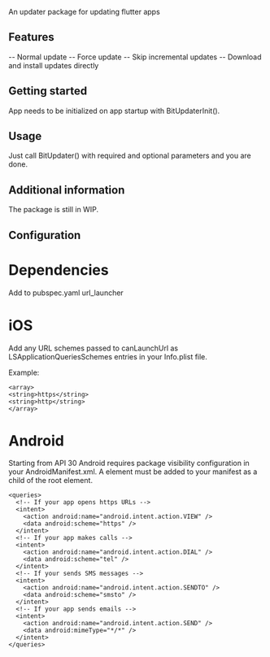 
An updater package for updating flutter apps

## Features

-- Normal update
-- Force update
-- Skip incremental updates
-- Download and install updates directly

## Getting started

App needs to be initialized on app startup with BitUpdaterInit().

## Usage

Just call BitUpdater() with required and optional parameters and you are done.

## Additional information

The package is still in WIP. 

## Configuration

# Dependencies

Add to pubspec.yaml
url_launcher

# iOS

Add any URL schemes passed to canLaunchUrl as LSApplicationQueriesSchemes entries in your Info.plist file.

Example:

``` <key>LSApplicationQueriesSchemes</key>
<array>
<string>https</string>
<string>http</string>
</array>
```

# Android

Starting from API 30 Android requires package visibility configuration 
in your AndroidManifest.xml.
A <queries> element must be added to your manifest as a child of the root element.

```
<queries>
  <!-- If your app opens https URLs -->
  <intent>
    <action android:name="android.intent.action.VIEW" />
    <data android:scheme="https" />
  </intent>
  <!-- If your app makes calls -->
  <intent>
    <action android:name="android.intent.action.DIAL" />
    <data android:scheme="tel" />
  </intent>
  <!-- If your sends SMS messages -->
  <intent>
    <action android:name="android.intent.action.SENDTO" />
    <data android:scheme="smsto" />
  </intent>
  <!-- If your app sends emails -->
  <intent>
    <action android:name="android.intent.action.SEND" />
    <data android:mimeType="*/*" />
  </intent>
</queries>
```

